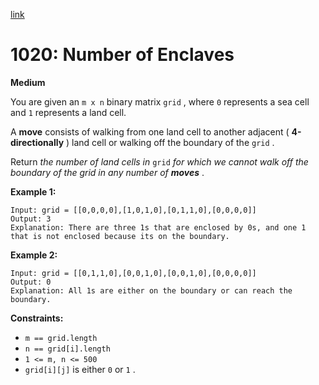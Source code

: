 [link](https://leetcode.com/problems/number-of-enclaves/?envType=problem-list-v2&envId=nsxpwf1s)

# 1020: Number of Enclaves

**Medium**

You are given an `m x n` binary matrix `grid` , where `0` represents a sea cell and `1` represents a land cell.

A **move** consists of walking from one land cell to another adjacent ( **4-directionally** ) land cell or walking off the boundary of the `grid` .

Return _the number of land cells in_ `grid` _for which we cannot walk off the boundary of the grid in any number of **moves**_ .

**Example 1:**

```
Input: grid = [[0,0,0,0],[1,0,1,0],[0,1,1,0],[0,0,0,0]]
Output: 3
Explanation: There are three 1s that are enclosed by 0s, and one 1 that is not enclosed because its on the boundary.
```

**Example 2:**

```
Input: grid = [[0,1,1,0],[0,0,1,0],[0,0,1,0],[0,0,0,0]]
Output: 0
Explanation: All 1s are either on the boundary or can reach the boundary.
```

**Constraints:**

- `m == grid.length`
- `n == grid[i].length`
- `1 <= m, n <= 500`
- `grid[i][j]` is either `0` or `1` .
